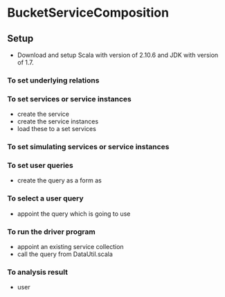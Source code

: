 # BucketServiceComposition

## Setup
* Download and setup Scala with version of 2.10.6 and JDK with version of 1.7.<br>

### To set underlying relations
### To set services or service instances
* create the service 
* create the service instances
* load these to a set services

### To set simulating services or service instances


### To set user queries
* create the query as a form as 

### To select a user query 
* appoint the query which is going to use 

### To run the driver program
* appoint an existing service collection 
* call the query from DataUtil.scala

### To analysis result
* user
